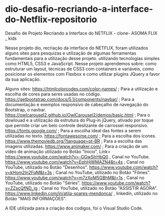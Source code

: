 # dio-desafio-recriando-a-interface-do-Netflix-repositorio
Desafio de Projeto Recriando a Interface do NETFLIX - clone- ASOMA FLIX _ kids

Nesse projeto dio, recriação da interface do NETFLIX, foram utilizados alguns sites para pesquizas e utilização de algumas ferramentas fundamentais para a utilização desse projeto.
utilizando tecnologias simples como HTML5, CSS3 e JavaScript. Nesse projeto aprendemos sobre: como estruturar um layout, técnicas de CSS3 com containers e variáveis, como posicionar os elementos com Flexbox e como utilizar plugins JQuery a favor da sua aplicação.

Alguns sites: https://htmlcolorcodes.com/color-names/ ; Para a utilização e escolha de cores para seres usadas no código.
              https://getbootstrap.com/docs/5.1/components/navbar/ ; Para a documentação e exemplos responsivo de cabeçalho de navegação do Bootstrap, o navbar.
              https://owlcarousel2.github.io/OwlCarousel2/demos/basic.html ; Para o dowlouad e a utilização da estrutura do Plug-in jQuery, ativado por toque que permite criar um belo controle deslizante de carrossel responsivo.
              https://fonts.google.com/ ;  Para a escolha ideal das fontes a serem utilizadas no texto. 
              https://fontawesome.com/ ; Para a escolha dos ícones.
              https://www.themoviedb.org/?language=pt-BR ; Para a escolha das imagens utilizadas.
              https://www.animaker.com/ ; Para a criação de um vídeo de animação utilizado no Botão "Inicio", Link= https://www.youtube.com/watch?v=-GGwSIrHbQ0 , Canal no YouTube.
              https://www.youtube.com/watch?v=EphHjWMAZN4&t=4s ; Canal no YouTube, utilizado no Botão "Desenhos".
              https://www.youtube.com/watch?v=kHom2In2FqM&t=3s ; Canal no YouTube, utilizado no Botão "Filmes".
              https://www.youtube.com/watch?v=m7zXoM5GBhM&t=1s ; Canal no YouTube, utilizado no Botão "Séries".
              https://www.youtube.com/watch?v=ZZscQfND_jg ; Canal no YouTube, utilizado no Botão "ASSISTIR AGORA". 
              https://www.linkedin.com/in/atila-soares-mendonca/ , linkedin, utilizado no Botão "MAIS INFORMAÇÕES".

 A IDE utilizada para a criação dos codigos, foi o Visual Studio Code.  
